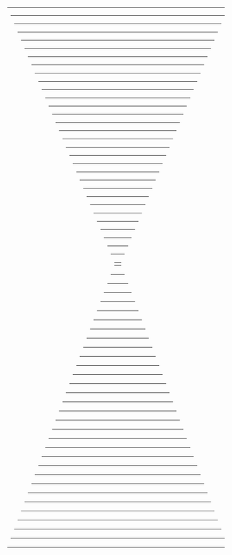<TABLE><TD BACKGROUND="test"><TABLE><TD BACKGROUND="test"><TABLE><TD BACKGROUND="test"><TABLE><TD BACKGROUND="test"><TABLE><TD BACKGROUND="test"><TABLE><TD BACKGROUND="test"><TABLE><TD BACKGROUND="test"><TABLE><TD BACKGROUND="test"><TABLE><TD BACKGROUND="test"><TABLE><TD BACKGROUND="test"><TABLE><TD BACKGROUND="test"><TABLE><TD BACKGROUND="test"><TABLE><TD BACKGROUND="test"><TABLE><TD BACKGROUND="test"><TABLE><TD BACKGROUND="test"><TABLE><TD BACKGROUND="test"><TABLE><TD BACKGROUND="test"><TABLE><TD BACKGROUND="test"><TABLE><TD BACKGROUND="test"><TABLE><TD BACKGROUND="test"><TABLE><TD BACKGROUND="test"><TABLE><TD BACKGROUND="test"><TABLE><TD BACKGROUND="test"><TABLE><TD BACKGROUND="test"><TABLE><TD BACKGROUND="test"><TABLE><TD BACKGROUND="test"><TABLE><TD BACKGROUND="test"><TABLE><TD BACKGROUND="test"><TABLE><TD BACKGROUND="test"><TABLE><TD BACKGROUND="test"><TABLE><TD BACKGROUND="test"><TABLE><TD BACKGROUND="test">
